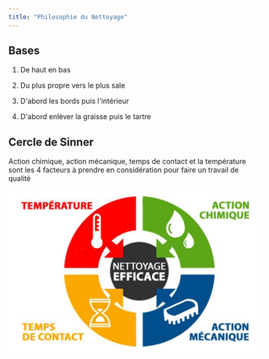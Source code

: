 ```yaml
---
title: "Philosophie du Nettoyage"
---
```


## Bases
1. De haut en bas

2. Du plus propre vers le plus sale

3. D'abord les bords puis l'intérieur

4. D'abord enlèver la graisse puis le tartre

## Cercle de Sinner
Action chimique, action mécanique, temps de contact et la température sont les 4 facteurs à prendre en considération pour faire un travail de qualité

![cercle de Sinner](/notes/pieces_jointes/images/i_nettoyage/I_CercleSinner.jpg)